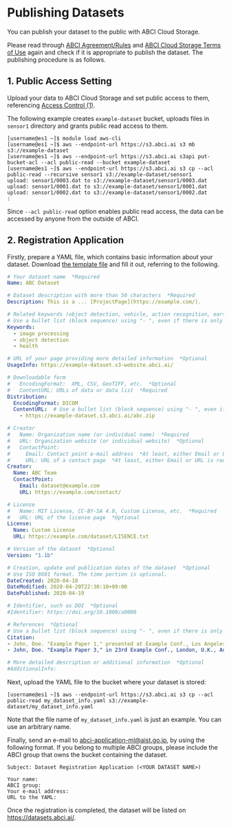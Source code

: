 
# Publishing Datasets

You can publish your dataset to the public with ABCI Cloud Storage.

Please read through [ABCI Agreement/Rules](https://abci.ai/en/how_to_use/) and [ABCI Cloud Storage Terms of Use](https://abci.ai/en/how_to_use/data/Cloudstorage-agreement-en.pdf) again and check if it is appropriate to publish the dataset.  The publishing procedure is as follows.


## 1. Public Access Setting

Upload your data to ABCI Cloud Storage and set public access to them, referencing [Access Control (1)](acl.md).

The following example creates `example-dataset` bucket, uploads files in `sensor1` directory and grants public read access to them.

```
[username@es1 ~]$ module load aws-cli
[username@es1 ~]$ aws --endpoint-url https://s3.abci.ai s3 mb s3://example-dataset
[username@es1 ~]$ aws --endpoint-url https://s3.abci.ai s3api put-bucket-acl --acl public-read --bucket example-dataset
[username@es1 ~]$ aws --endpoint-url https://s3.abci.ai s3 cp --acl public-read --recursive sensor1 s3://example-dataset/sensor1
upload: sensor1/0003.dat to s3://example-dataset/sensor1/0003.dat
upload: sensor1/0001.dat to s3://example-dataset/sensor1/0001.dat
upload: sensor1/0002.dat to s3://example-dataset/sensor1/0002.dat
:
```

Since `--acl public-read` option enables public read access, the data can be accessed by anyone from the outside of ABCI.


## 2. Registration Application

Firstly, prepare a YAML file, which contains basic information about your dataset. Download [the template file](https://datasets.abci.ai/dataset_info_template.yaml) and fill it out, referring to the following.

```yaml
# Your dataset name  *Required
Name: ABC Dataset

# Dataset description with more than 50 characters  *Required
Description: This is a ... [ProjectPage](https://example.com/).

# Related keywords (object detection, vehicle, action recognition, earth observation, etc.)  *Required
# Use a bullet list (block sequence) using "- ", even if there is only one item.
Keywords:
  - image processing
  - object detection
  - health

# URL of your page providing more detailed information  *Optional
UsageInfo: https://example-dataset.s3-website.abci.ai/

# Downloadable form
#   EncodingFormat:  XML, CSV, GeoTIFF, etc.  *Optional
#   ContentURL: URLs of data or data list  *Required
Distribution:
  EncodingFormat: DICOM
  ContentURL:  # Use a bullet list (block sequence) using "- ", even if there is only one item.
    - https://example-dataset.s3.abci.ai/abc.zip

# Creator
#   Name: Organization name (or individual name)  *Required
#   URL: Organization website (or individual website)  *Optional
#   ContactPoint:
#     Email: Contact point e-mail address  *At least, either Email or URL is required.
#     URL: URL of a contact page  *At least, either Email or URL is required.
Creator:
  Name: ABC Team
  ContactPoint:
    Email: dataset@example.com
    URL: https://example.com/contact/

# License
#   Name: MIT License, CC-BY-SA 4.0, Custom License, etc.  *Required
#   URL: URL of the license page  *Optional
License:
  Name: Custom License
  URL: https://example.com/dataset/LISENCE.txt

# Version of the dataset  *Optional
Version: "1.1b"

# Creation, update and publication dates of the dataset  *Optional
# Use ISO 8601 format. The time portion is optional.
DateCreated: 2020-04-18
DateModified: 2020-04-20T22:30:10+09:00
DatePublished: 2020-04-19

# Identifier, such as DOI  *Optional
#Identifier: https://doi.org/10.1000/a0000

# References  *Optional
# Use a bullet list (block sequence) using "- ", even if there is only one item.
Citation:
- John, Doe. "Example Paper 1," presented at Example Conf., Los Angeles, CA, USA, Oct. 8-10, 2020.
- John, Doe. "Example Paper 3," in 23rd Example Conf., London, U.K., Aug. 2015. [Online]. Available: https://example.com/papers/23-5.pdf

# More detailed description or additional information  *Optional
#AdditionalInfo:
```

Next, upload the YAML file to the bucket where your dataset is stored:

```
[username@es1 ~]$ aws --endpoint-url https://s3.abci.ai s3 cp --acl public-read my_dataset_info.yaml s3://example-dataset/my_dataset_info.yaml
```
Note that the file name of `my_dataset_info.yaml` is just an example.  You can use an arbitrary name.

Finally, send an e-mail to <abci-application-ml@aist.go.jp>, by using the following format.
If you belong to multiple ABCI groups, please include the ABCI group that owns the bucket containing the dataset.

```text
Subject: Dataset Registration Application (<YOUR DATASET NAME>)

Your name:
ABCI group:
Your e-mail address:
URL to the YAML:
```

Once the registration is completed, the dataset will be listed on <https://datasets.abci.ai/>.

